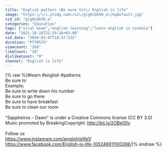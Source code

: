 ```yaml
---
title: "English pattern (Be sure to)\/ English is life"
image: "https:\/\/i.ytimg.com\/vi\/glg8cQk5H_o\/hqdefault.jpg"
vid_id: "glg8cQk5H_o"
categories: "Education"
tags: ["viral beam","english learning","learn english in sinhala"]
date: "2021-10-18T22:29:26+03:00"
vid_date: "2020-03-07T18:57:53Z"
duration: "PT7M57S"
viewcount: "358"
likeCount: "20"
dislikeCount: "0"
channel: "English is life"
---
```

{% raw %}#learn #english #patterns<br />Be sure to<br />Example;<br />Be sure to write down his number<br />Be sure to go there <br />Be sure to have breakfast<br />Be sure to clean our room<br /><br />&quot;Sappheiros - Dawn&quot; is under a Creative Commons license (CC BY 3.0)<br />Music promoted by BreakingCopyright: <a rel="nofollow" target="blank" href="http://bit.ly/2OBe00v">http://bit.ly/2OBe00v</a><br /><br />Follow us<br /><a rel="nofollow" target="blank" href="https://www.instagram.com/englishislife1/">https://www.instagram.com/englishislife1/</a><br /><a rel="nofollow" target="blank" href="https://www.facebook.com/English-is-life-105246911100398/">https://www.facebook.com/English-is-life-105246911100398/</a>{% endraw %}
